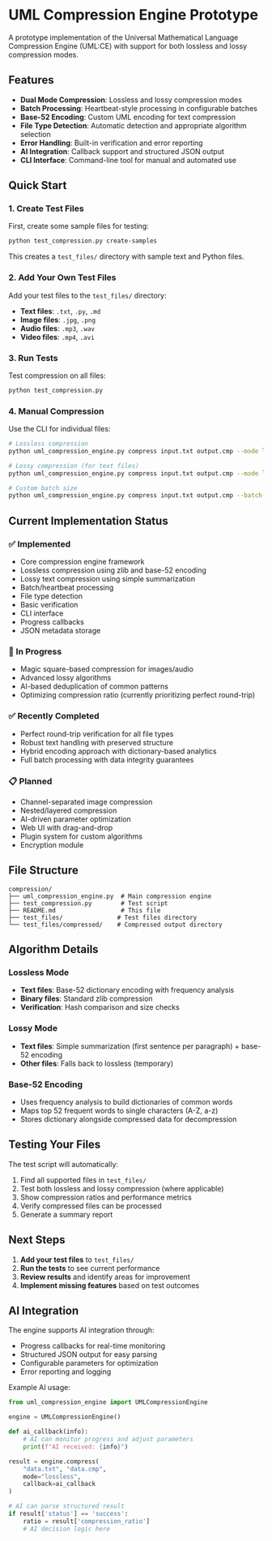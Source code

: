 # UML Compression Engine Prototype

A prototype implementation of the Universal Mathematical Language Compression Engine (UML:CE) with support for both lossless and lossy compression modes.

## Features

- **Dual Mode Compression**: Lossless and lossy compression modes
- **Batch Processing**: Heartbeat-style processing in configurable batches
- **Base-52 Encoding**: Custom UML encoding for text compression
- **File Type Detection**: Automatic detection and appropriate algorithm selection
- **Error Handling**: Built-in verification and error reporting
- **AI Integration**: Callback support and structured JSON output
- **CLI Interface**: Command-line tool for manual and automated use

## Quick Start

### 1. Create Test Files

First, create some sample files for testing:

```bash
python test_compression.py create-samples
```

This creates a `test_files/` directory with sample text and Python files.

### 2. Add Your Own Test Files

Add your test files to the `test_files/` directory:
- **Text files**: `.txt`, `.py`, `.md`
- **Image files**: `.jpg`, `.png`
- **Audio files**: `.mp3`, `.wav`
- **Video files**: `.mp4`, `.avi`

### 3. Run Tests

Test compression on all files:

```bash
python test_compression.py
```

### 4. Manual Compression

Use the CLI for individual files:

```bash
# Lossless compression
python uml_compression_engine.py compress input.txt output.cmp --mode lossless

# Lossy compression (for text files)
python uml_compression_engine.py compress input.txt output.cmp --mode lossy

# Custom batch size
python uml_compression_engine.py compress input.txt output.cmp --batch-size 2048
```

## Current Implementation Status

### ✅ Implemented
- Core compression engine framework
- Lossless compression using zlib and base-52 encoding
- Lossy text compression using simple summarization
- Batch/heartbeat processing
- File type detection
- Basic verification
- CLI interface
- Progress callbacks
- JSON metadata storage

### 🚧 In Progress

- Magic square-based compression for images/audio
- Advanced lossy algorithms
- AI-based deduplication of common patterns
- Optimizing compression ratio (currently prioritizing perfect round-trip)

### ✅ Recently Completed

- Perfect round-trip verification for all file types
- Robust text handling with preserved structure
- Hybrid encoding approach with dictionary-based analytics
- Full batch processing with data integrity guarantees

### 📋 Planned
- Channel-separated image compression
- Nested/layered compression
- AI-driven parameter optimization
- Web UI with drag-and-drop
- Plugin system for custom algorithms
- Encryption module

## File Structure

```
compression/
├── uml_compression_engine.py  # Main compression engine
├── test_compression.py        # Test script
├── README.md                  # This file
├── test_files/               # Test files directory
└── test_files/compressed/    # Compressed output directory
```

## Algorithm Details

### Lossless Mode
- **Text files**: Base-52 dictionary encoding with frequency analysis
- **Binary files**: Standard zlib compression
- **Verification**: Hash comparison and size checks

### Lossy Mode
- **Text files**: Simple summarization (first sentence per paragraph) + base-52 encoding
- **Other files**: Falls back to lossless (temporary)

### Base-52 Encoding
- Uses frequency analysis to build dictionaries of common words
- Maps top 52 frequent words to single characters (A-Z, a-z)
- Stores dictionary alongside compressed data for decompression

## Testing Your Files

The test script will automatically:
1. Find all supported files in `test_files/`
2. Test both lossless and lossy compression (where applicable)
3. Show compression ratios and performance metrics
4. Verify compressed files can be processed
5. Generate a summary report

## Next Steps

1. **Add your test files** to `test_files/`
2. **Run the tests** to see current performance
3. **Review results** and identify areas for improvement
4. **Implement missing features** based on test outcomes

## AI Integration

The engine supports AI integration through:
- Progress callbacks for real-time monitoring
- Structured JSON output for easy parsing
- Configurable parameters for optimization
- Error reporting and logging

Example AI usage:
```python
from uml_compression_engine import UMLCompressionEngine

engine = UMLCompressionEngine()

def ai_callback(info):
    # AI can monitor progress and adjust parameters
    print(f"AI received: {info}")

result = engine.compress(
    "data.txt", "data.cmp", 
    mode="lossless",
    callback=ai_callback
)

# AI can parse structured result
if result['status'] == 'success':
    ratio = result['compression_ratio']
    # AI decision logic here
```
